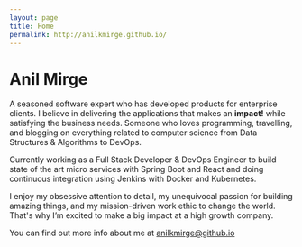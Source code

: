```yaml
---
layout: page
title: Home
permalink: http://anilkmirge.github.io/
---
```


# Anil Mirge

A seasoned software expert who has developed products for enterprise clients. I believe in delivering the applications that makes an **impact!** while satisfying the business needs. Someone who loves programming, travelling, and blogging on everything related to computer science from Data Structures & Algorithms to DevOps.

Currently working as a Full Stack Developer & DevOps Engineer to build state of the art micro services with Spring Boot and React and doing continuous integration using Jenkins with Docker and Kubernetes.

I enjoy my obsessive attention to detail, my unequivocal passion for building amazing things, and my mission-driven work ethic to change the world. That's why I’m excited to make a big impact at a high growth company.

You can find out more info about me at [anilkmirge@github.io](https://anilkmirge.github.io/)
